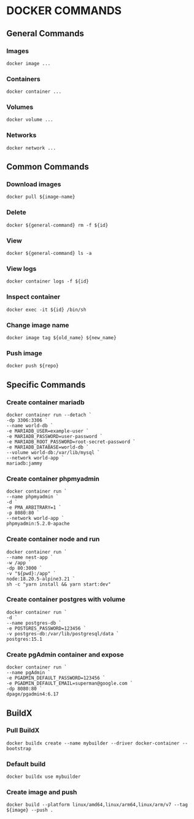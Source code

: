 
# DOCKER COMMANDS

## General Commands

### Images
`docker image ...`

### Containers
`docker container ...`

### Volumes
`docker volume ...`

### Networks
`docker network ...`

## Common Commands

### Download images
`docker pull ${image-name}`

### Delete
`docker ${general-command} rm -f ${id}`

### View
`docker ${general-command} ls -a`

### View logs
`docker container logs -f ${id}`

### Inspect container
`docker exec -it ${id} /bin/sh`

### Change image name
`docker image tag ${old_name} ${new_name}`

### Push image
`docker push ${repo}`

## Specific Commands

### Create container mariadb
```
docker container run --detach `
-dp 3306:3306 `
--name world-db `
-e MARIADB_USER=example-user `
-e MARIADB_PASSWORD=user-password `
-e MARIADB_ROOT_PASSWORD=root-secret-password `
-e MARIADB_DATABASE=world-db `
--volume world-db:/var/lib/mysql `
--network world-app `
mariadb:jammy
```

### Create container phpmyadmin
```
docker container run `
--name phpmyadmin `
-d `
-e PMA_ARBITRARY=1 `
-p 8080:80 `
--network world-app `
phpmyadmin:5.2.0-apache
```
### Create container node and run
```
docker container run `
--name nest-app `
-w /app `
-dp 80:3000 `
-v "${pwd}:/app" `
node:18.20.5-alpine3.21 `
sh -c "yarn install && yarn start:dev"
```
### Create container postgres with volume
```
docker container run `
-d `
--name postgres-db `
-e POSTGRES_PASSWORD=123456 `
-v postgres-db:/var/lib/postgresql/data `
postgres:15.1
```
### Create pgAdmin container and expose
```
docker container run `
--name pgAdmin `
-e PGADMIN_DEFAULT_PASSWORD=123456 `
-e PGADMIN_DEFAULT_EMAIL=superman@google.com `
-dp 8080:80 `
dpage/pgadmin4:6.17
```

## BuildX

### Pull BuildX
`docker buildx create --name mybuilder --driver docker-container --bootstrap`

### Default build
`docker buildx use mybuilder`

### Create image and push
`docker build --platform linux/amd64,linux/arm64,linux/arm/v7 --tag ${image} --push .`